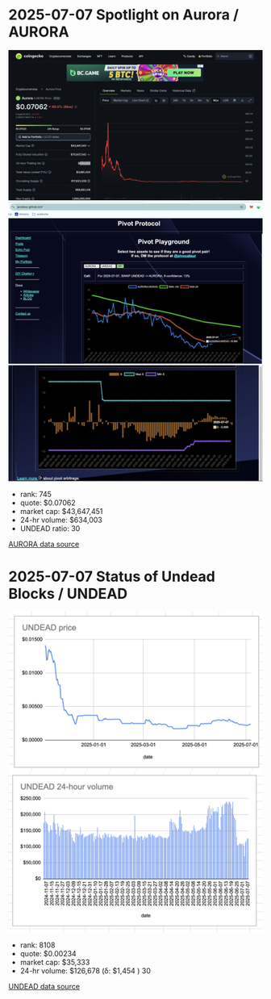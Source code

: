 # 2025-07-07 Spotlight on Aurora / AURORA 



![Coingecko chart for AURORA](imgs/01a-aurora.png) 
![AURORA / UNDEAD ratio](imgs/01b-ratio.png) 
![AURORA / UNDEAD ratio δ](imgs/01c-delta.png) 


* rank: 745 
* quote: $0.07062 
* market cap: $43,647,451 
* 24-hr volume: $634,003 
* UNDEAD ratio: 30 

[AURORA data source](https://www.coingecko.com/en/coins/aurora-near) 

# 2025-07-07 Status of Undead Blocks / UNDEAD 

![$UNDEAD rank](imgs/02a-rank.png) 
![$UNDEAD quote](imgs/02b-quote.png) 
![$UNDEAD market captalization](imgs/02c-cap.png) 
![$UNDEAD 24-hour volume](imgs/02d-vol.png) 

* rank: 8108 
* quote: $0.00234 
* market cap: $35,333 
* 24-hr volume: $126,678 (δ: $1,454 ) 
30 

[UNDEAD data source](https://www.coingecko.com/en/coins/undead-blocks) 


